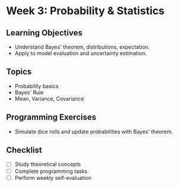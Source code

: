 # Week 3: Probability & Statistics

## Learning Objectives
- Understand Bayes' theorem, distributions, expectation.
- Apply to model evaluation and uncertainty estimation.

## Topics
- Probability basics
- Bayes' Rule
- Mean, Variance, Covariance

## Programming Exercises
- Simulate dice rolls and update probabilities with Bayes' theorem.

## Checklist
- [ ] Study theoretical concepts
- [ ] Complete programming tasks
- [ ] Perform weekly self-evaluation
